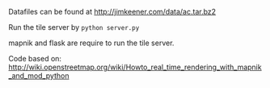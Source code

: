 Datafiles can be found at http://jimkeener.com/data/ac.tar.bz2

Run the tile server by `python server.py`

mapnik and flask are require to run the tile server.

Code based on: http://wiki.openstreetmap.org/wiki/Howto_real_time_rendering_with_mapnik_and_mod_python
